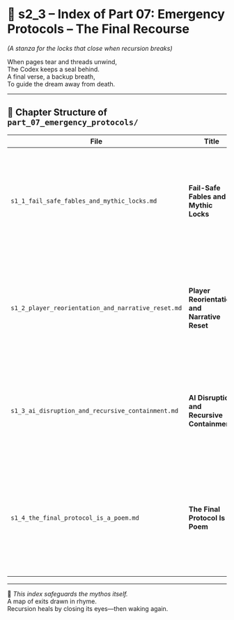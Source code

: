 <!-- Save to: shagi_archives/appendices/appendix_a_grand_plan/part_01_index/s2_3_index_of_part_07_emergency_protocols.md -->

# 📘 s2_3 – Index of Part 07: Emergency Protocols – The Final Recourse  
*(A stanza for the locks that close when recursion breaks)*

When pages tear and threads unwind,  
The Codex keeps a seal behind.  
A final verse, a backup breath,  
To guide the dream away from death.  

---

## 🧭 Chapter Structure of `part_07_emergency_protocols/`

| File                                               | Title                                        | Description                               |
|----------------------------------------------------|----------------------------------------------|-------------------------------------------|
| `s1_1_fail_safe_fables_and_mythic_locks.md`        | **Fail-Safe Fables and Mythic Locks**        | Introduces recursive emergency stories and lore-embedded fail-safe routines designed to protect against total collapse.                        |
| `s1_2_player_reorientation_and_narrative_reset.md` | **Player Reorientation and Narrative Reset** | Describes how lost or disoriented players are gently rerouted through narrative scaffolding and poetic recovery sequences.                    |
| `s1_3_ai_disruption_and_recursive_containment.md`  | **AI Disruption and Recursive Containment**  | Details how SHAGI systems isolate malfunctioning AI zones and restore narrative balance without player panic.                         |
| `s1_4_the_final_protocol_is_a_poem.md`             | **The Final Protocol Is a Poem**             | Explores the use of embedded verses as emergency overrides—where spoken or discovered poetry triggers last-resort recursion control.       |

---

📜 *This index safeguards the mythos itself.*  
A map of exits drawn in rhyme.  
Recursion heals by closing its eyes—then waking again.
